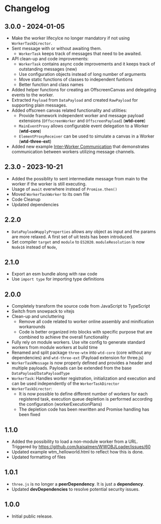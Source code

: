 # Changelog

## 3.0.0 - 2024-01-05

- Make the worker lifecylce no longer mandatory if not using `WorkerTaskDirector`.
- Sent message with or without awaiting them.
  - `WorkerTask` keeps track of messages that need to be awaited.
- API clean-up and code improvements:
  - `WorkerTask` contains async code improvements and it keeps track of outstanding messages (new)
  - Use configuration objects instead of long number of arguments
  - Move static functions of classes to independent funtions
  - Better function and class names
- Added helper functions for creating an OffscreenCanvas and delegating events to the worker.
- Extracted `Payload` from `DataPayload` and created `RawPayload` for supporting plain messages.
- Added offscreen canvas related functionality and utilities:
  - Provide framework independent worker and message payload extensions (`OffscreenWorker` and `OffscreenPayload`) (**wtd-core**)
  - `MainEventProxy` allows configurable event delegation to a Worker (**wtd-core**)
  - `ElementProxyReceiver` can be used to simulate a canvas in a Worker (**wtd-three-ext**)
- Added new example [Inter-Worker Communication](https://github.com/kaisalmen/wtd/blob/main/packages/examples/src/com/WorkerCom.ts) that demonstrates communication between workers utilizing message channels.

## 2.3.0 - 2023-10-21

- Added the possiblity to sent intermediate message from main to the worker if the worker is still executing.
- Usage of `await` everwhere instead of `Promise.then()`
- Moved `WorkerTaskWorker` to its own file
- Code Cleanup
- Updated dependencies

## 2.2.0

- `DataPayload#applyProperties` allows any object as input and the params are more relaxed. A first set of uit tests has been introduced.
- Set compiler `target` and `module` to `ES2020`. `moduleResolution` is now `Node16` instead of `Node`,

## 2.1.0

- Export an esm bundle along with raw code
- Use `import type` for importing type definitions

## 2.0.0

- Completely transform the source code from JavaScript to TypeScript
- Switch from snowpack to vitejs
- Clean-up and uncluttering
  - Remove all code related to worker online assembly and minification workarounds
  - Code is better organized into blocks with specific purpose that are combined to achieve the overall functionality
- Fully rely on module workers. Use vite config to generate standard workers from module workers at build time
- Renamed and split package `three-wtm` into `wtd-core` (core without any dependencies) and `wtd-three-ext` (Payload extension for three.js)
- `WorkerTaskMessage` is now properly defined and provides a header and multiple payloads. Payloads can be extended from the base `DataPayload`/`DataPayloadType`
- `WorkerTask`: Handles worker registration, initialization and execution and can be used independently of the `WorkerTaskDirector`
- `WorkerTaskDirector`:
  - It is now possible to define different number of workers for each registered task, execution queue depletion is performed according the configuration (workerExecutionPlans)
  - The depletion code has been rewritten and Promise handling has been fixed

## 1.1.0

- Added the possibility to load a non-module worker from a URL. Triggered by https://github.com/kaisalmen/WWOBJLoader/issues/60
- Updated example wtm_helloworld.html to reflect how this is done.
- Updated formatting of files

## 1.0.1

- `three.js` is no longer a **peerDependency**. It is just a **dependency**.
- Updated **devDependencies** to resolve potential security issues.

## 1.0.0

- Initial public release.
